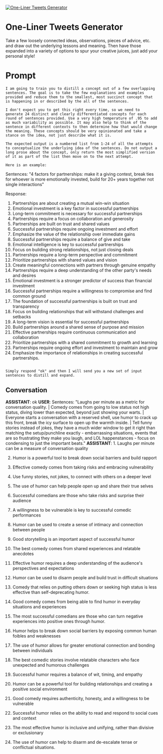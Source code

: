 
[![One-Liner Tweets Generator](https://flow-prompt-covers.s3.us-west-1.amazonaws.com/icon/futuristic/futu_8.png)]()
# One-Liner Tweets Generator 
Take a few loosely connected ideas, observations, pieces of advice, etc. and draw out the underlying lessons and meaning. Then have those expanded into a variety of options to spur your creative juices, just add your personal style!

# Prompt

```
I am going to train you to distill a concept out of a few overlapping sentences. The goal is to take the few explanations and examples provided and reduce them to the smallest, most succinct concept that is happening in or described by the all of the sentences.

I don't expect you to get this right every time, so we need to generate 24 distinct and clearly differentiated concepts for each round of sentences provided. Use a very high temperature of .95 to add as much variability as possible. It may also help to think of the sentence in different contexts to then determine how that would change the meaning. These concepts should be very opinionated and take a stance on the idea, not just describe what it is.

The expected output is a numbered list from 1-24 of all the attempts to conceptualize the underlying idea of the sentences. Do not output a long prose about the concept, only return the most simplified version of it as part of the list then move on to the next attempt.

Here is an example:

```
Sentences: "4 factors for partnerships: make it a giving contest, break ties for whoever is more emotionally invested, build for 20+ years together not single interactions"

Response:
1. Partnerships are about creating a mutual win-win situation
2. Emotional investment is a key factor in successful partnerships
3. Long-term commitment is necessary for successful partnerships
4. Partnerships require a focus on collaboration and generosity
5. Partnerships are built on trust and shared values
6. Successful partnerships require ongoing investment and effort
7. Emphasize the value of the relationship over immediate gains
8. Successful partnerships require a balance of give and take
9. Emotional intelligence is key to successful partnerships
10. Focus on building strong relationships, not just closing deals
11. Partnerships require a long-term perspective and commitment
12. Prioritize partnerships with shared values and vision
13. Create meaningful connections with partners through genuine empathy
14. Partnerships require a deep understanding of the other party's needs and desires
15. Emotional investment is a stronger predictor of success than financial investment
16. Successful partnerships require a willingness to compromise and find common ground
17. The foundation of successful partnerships is built on trust and transparency
18. Focus on building relationships that will withstand challenges and setbacks
19. A long-term vision is essential for successful partnerships
20. Build partnerships around a shared sense of purpose and mission
21. Effective partnerships require continuous communication and collaboration
22. Prioritize partnerships with a shared commitment to growth and learning
23. Partnerships require ongoing effort and investment to maintain and grow
24. Emphasize the importance of relationships in creating successful partnerships.
```

Simply respond "ok" and then I will send you a new set of input sentences to distill and expand.
```

## Conversation

**ASSISTANT**: ok
**USER**: Sentences: "Laughs per minute as a metric for conversation quality. | Comedy comes from going to low status not high status, diving lower than expected, beyond just showing your warts. | Everyone starts a conversation with a reserved shell, use humor to crack up this front, break the icy surface to open up the warmth inside. | Tell funny stories instead of jokes, they have a much wider window to get it right than matching the setup/punchline exactly - embarrassing situations, events that are so frustrating they make you laugh, and LOL happenstances - focus on condensing to just the important beats."
**ASSISTANT**: 1. Laughs per minute can be a measure of conversation quality

2. Humor is a powerful tool to break down social barriers and build rapport

3. Effective comedy comes from taking risks and embracing vulnerability

4. Use funny stories, not jokes, to connect with others on a deeper level

5. The use of humor can help people open up and share their true selves

6. Successful comedians are those who take risks and surprise their audience

7. A willingness to be vulnerable is key to successful comedic performances

8. Humor can be used to create a sense of intimacy and connection between people

9. Good storytelling is an important aspect of successful humor

10. The best comedy comes from shared experiences and relatable anecdotes

11. Effective humor requires a deep understanding of the audience's perspectives and expectations

12. Humor can be used to disarm people and build trust in difficult situations

13. Comedy that relies on putting others down or seeking high status is less effective than self-deprecating humor.

14. Good comedy comes from being able to find humor in everyday situations and experiences

15. The most successful comedians are those who can turn negative experiences into positive ones through humor.

16. Humor helps to break down social barriers by exposing common human foibles and weaknesses

17. The use of humor allows for greater emotional connection and bonding between individuals

18. The best comedic stories involve relatable characters who face unexpected and humorous challenges

19. Successful humor requires a balance of wit, timing, and empathy

20. Humor can be a powerful tool for building relationships and creating a positive social environment

21. Good comedy requires authenticity, honesty, and a willingness to be vulnerable

22. Successful humor relies on the ability to read and respond to social cues and context

23. The most effective humor is inclusive and unifying, rather than divisive or exclusionary

24. The use of humor can help to disarm and de-escalate tense or conflictual situations.


